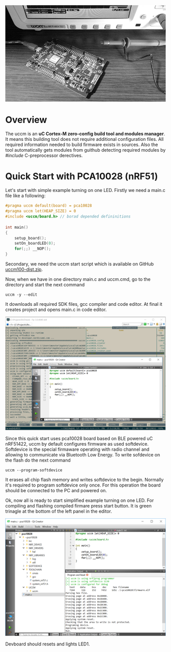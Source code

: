 <img class="padding_20" src="assets/devkit.jpg" width="660px" align="center"/>

# Overview
The uccm is an **uC Cortex-M zero-config build tool and modules manager**. It means this building tool does not require additional configuration files. All required information needed to build firmware exists in sources. Also the tool automatically gets modules from guithub detecting required modules by _#include_ C-preprocessor derectives.

# Quick Start with PCA10028 (nRF51)

Let's start with simple example turning on one LED. Firstly we need a main.c file like a following:
```c 
#pragma uccm default(board) = pca10028
#pragma uccm let(HEAP_SIZE) = 0
#include <uccm/board.h> // borad depended defininitions

int main()
{
    setup_board();
    setOn_boardLED(0);
    for(;;) __NOP();
}
```

Secondary, we need the uccm start script which is available on GitHub [uccm100-dist.zip](https://github.com/sudachen/uccm/blob/uccm100/uccm100-dist.zip). 

Now, when we have in one directory main.c and uccm.cmd, go to the directory and start the next command 
```
uccm -y --edit
```

It downloads all required SDK files, gcc compiler and code editor. At final it creates project and opens main.c in code editor.

![create new project](assets/create_project.png)

Since this quick start uses pca10028 board based on BLE powered uC nRF51422, uccm by default configures firmware as used softdevice. Softdevice is the special firmaware operating with radio channel and allowing to communicate via Bluetooth Low Energy. To write sofdevice on the flash do the next command
```
uccm --program-softdevice
```

It erases all chip flash memory and writes softdevice to the begin. Normally it's required to program softdevice only once. For this operation the board should be connected to the PC and powered on.

Ok, now all is ready to start simplified example turning on one LED. For compiling and flashing compiled firmare press start button. It is green trinagle at the bottom of the left panel in the editor. 

![run firmware](assets/run_firmware.png)

Devboard should resets and lights LED1.




